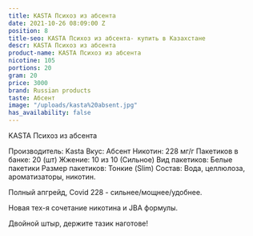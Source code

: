 ```yaml
---
title: KASTA Психоз из абсента
date: 2021-10-26 08:09:00 Z
position: 8
title-seo: KASTA Психоз из абсента- купить в Казахстане
descr: KASTA Психоз из абсента
product-name: KASTA Психоз из абсента
nicotine: 105
portions: 20
gram: 20
price: 3000
brand: Russian products
taste: Абсент
image: "/uploads/kasta%20absent.jpg"
has_availability: false
---
```


KASTA Психоз из абсента

Производитель: Kasta
Вкус: Абсент
Никотин: 228 мг/г
Пакетиков в банке: 20 (шт)
Жжение: 10 из 10 (Сильное)
Вид пакетиков: Белые пакетики
Размер пакетиков: Тонкие (Slim)
Состав: Вода, целлюлоза, ароматизаторы, никотин.

Полный апгрейд, Covid 228 - сильнее/мощнее/удобнее.

Новая тех-я сочетание никотина и JBA формулы.

Двойной штыр, держите тазик наготове!
